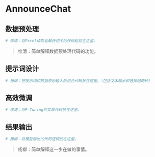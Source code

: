 # AnnounceChat

## 数据预处理
```python
# 维清：将Excel读取与解析相关的代码粘贴在这里。
```
> 维清：简单解释数据预处理代码的功能。

## 提示词设计
```python
# 杨柳：把提示词和数据原始输入的结合代码放在这里。（包括文本输出和选择题两种）
```

## 高效微调
```python
# 维清：将P-Tuning的实现代码放在这里。
```

## 结果输出
```python
# 杨柳：将模型输出的代码逻辑放在这里。
```
> 杨柳：简单解释这一步在做的事情。